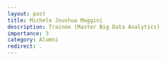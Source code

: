 ```yaml
---
layout: post
title: Michele Joushua Maggini
description: Trainee (Master Big Data Analytics)
importance: 3
category: Alumni
redirect: .
---
```

